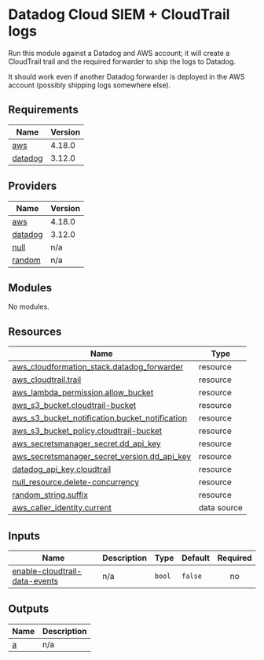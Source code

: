 # Datadog Cloud SIEM + CloudTrail logs

Run this module against a Datadog and AWS account; it will create a CloudTrail trail and the required forwarder to ship the logs to Datadog.

It should work even if another Datadog forwarder is deployed in the AWS account (possibly shipping logs somewhere else).
<!-- BEGIN_TF_DOCS -->
## Requirements

| Name | Version |
|------|---------|
| <a name="requirement_aws"></a> [aws](#requirement\_aws) | 4.18.0 |
| <a name="requirement_datadog"></a> [datadog](#requirement\_datadog) | 3.12.0 |

## Providers

| Name | Version |
|------|---------|
| <a name="provider_aws"></a> [aws](#provider\_aws) | 4.18.0 |
| <a name="provider_datadog"></a> [datadog](#provider\_datadog) | 3.12.0 |
| <a name="provider_null"></a> [null](#provider\_null) | n/a |
| <a name="provider_random"></a> [random](#provider\_random) | n/a |

## Modules

No modules.

## Resources

| Name | Type |
|------|------|
| [aws_cloudformation_stack.datadog_forwarder](https://registry.terraform.io/providers/hashicorp/aws/4.18.0/docs/resources/cloudformation_stack) | resource |
| [aws_cloudtrail.trail](https://registry.terraform.io/providers/hashicorp/aws/4.18.0/docs/resources/cloudtrail) | resource |
| [aws_lambda_permission.allow_bucket](https://registry.terraform.io/providers/hashicorp/aws/4.18.0/docs/resources/lambda_permission) | resource |
| [aws_s3_bucket.cloudtrail-bucket](https://registry.terraform.io/providers/hashicorp/aws/4.18.0/docs/resources/s3_bucket) | resource |
| [aws_s3_bucket_notification.bucket_notification](https://registry.terraform.io/providers/hashicorp/aws/4.18.0/docs/resources/s3_bucket_notification) | resource |
| [aws_s3_bucket_policy.cloudtrail-bucket](https://registry.terraform.io/providers/hashicorp/aws/4.18.0/docs/resources/s3_bucket_policy) | resource |
| [aws_secretsmanager_secret.dd_api_key](https://registry.terraform.io/providers/hashicorp/aws/4.18.0/docs/resources/secretsmanager_secret) | resource |
| [aws_secretsmanager_secret_version.dd_api_key](https://registry.terraform.io/providers/hashicorp/aws/4.18.0/docs/resources/secretsmanager_secret_version) | resource |
| [datadog_api_key.cloudtrail](https://registry.terraform.io/providers/DataDog/datadog/3.12.0/docs/resources/api_key) | resource |
| [null_resource.delete-concurrency](https://registry.terraform.io/providers/hashicorp/null/latest/docs/resources/resource) | resource |
| [random_string.suffix](https://registry.terraform.io/providers/hashicorp/random/latest/docs/resources/string) | resource |
| [aws_caller_identity.current](https://registry.terraform.io/providers/hashicorp/aws/4.18.0/docs/data-sources/caller_identity) | data source |

## Inputs

| Name | Description | Type | Default | Required |
|------|-------------|------|---------|:--------:|
| <a name="input_enable-cloudtrail-data-events"></a> [enable-cloudtrail-data-events](#input\_enable-cloudtrail-data-events) | n/a | `bool` | `false` | no |

## Outputs

| Name | Description |
|------|-------------|
| <a name="output_a"></a> [a](#output\_a) | n/a |
<!-- END_TF_DOCS -->